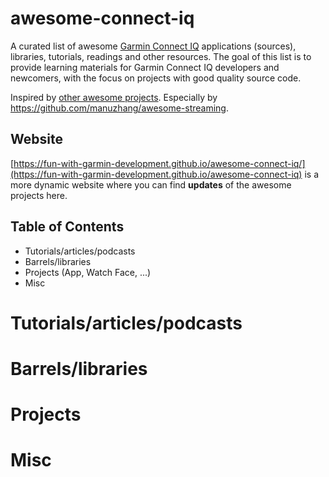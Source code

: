 # awesome-connect-iq

A curated list of awesome [Garmin Connect IQ](https://developer.garmin.com/connect-iq/overview/) applications (sources), libraries, tutorials, readings and other resources. The goal of this list is to provide learning materials for Garmin Connect IQ developers and newcomers, with the focus on projects with good quality source code.

Inspired by [other awesome projects](https://github.com/sindresorhus/awesome). Especially by https://github.com/manuzhang/awesome-streaming.

## Website

[https://fun-with-garmin-development.github.io/awesome-connect-iq/](https://fun-with-garmin-development.github.io/awesome-connect-iq) is a more dynamic website where you can find **updates** of the awesome projects here.

## Table of Contents

- Tutorials/articles/podcasts
- Barrels/libraries
- Projects (App, Watch Face, ...)
- Misc

# Tutorials/articles/podcasts

# Barrels/libraries

# Projects

# Misc